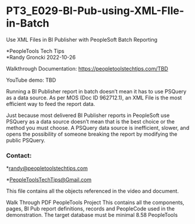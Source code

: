 # PT3_E029-BI-Pub-using-XML-FIle-in-Batch
Use XML Files in BI Publisher with PeopleSoft Batch Reporting

*PeopleTools Tech Tips    
*Randy Groncki	2022-10-26


Walkthrough Documentation: https://peopletoolstechtips.com/TBD

YouTube demo: TBD

Running a BI Publisher report in batch doesn’t mean it has to use PSQuery as a data source. As per MOS (Doc ID 962712.1), an XML File is the most efficient way to feed the report data.

Just because most delivered BI Publisher reports in PeopleSoft use PSQuery as a data source doesn’t mean that is the best choice or the method you must choose. A PSQuery data source is inefficient, slower, and opens the possibility of someone breaking the report by modifying the public PSQuery.


### Contact: 
   *randy@peopletoolstechtips.com
   
   *PeopleToolsTechTips@Gmail.com

This file contains all the objects referenced in the video and document.

Walk Through PDF
PeopleTools Project
  This contains all the components, pages, BI Pub report definitions, records and PeopleCode used in the demonstration.
  The target database must be minimal 8.58 PeopleTools
